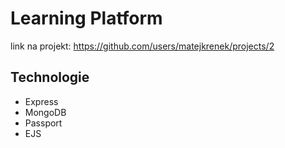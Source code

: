 # Learning Platform
link na projekt: https://github.com/users/matejkrenek/projects/2

## Technologie
- Express
- MongoDB
- Passport
- EJS


